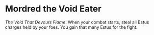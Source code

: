 # Mordred the Void Eater
*The Void That Devours Flame*: When your combat starts, steal all Estus charges held by your foes. You gain that many Estus for the fight.
